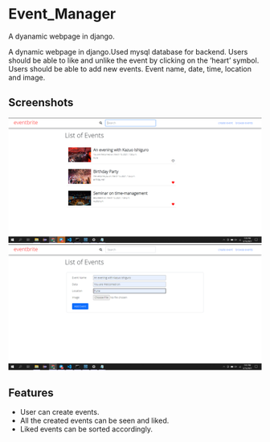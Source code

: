 # Event_Manager
A dyanamic webpage in django.


A dynamic webpage in django.Used mysql database for backend. Users should be able to like and unlike the event by clicking on the ‘heart’ symbol.
Users should be able to add new events. Event name, date, time, location and image.

## Screenshots

![Show Events](screenshots/Screenshot_Events.png)
![Add Events](screenshots/screenshot_addevents.png)


## Features

- User can create events.
- All the created events can be seen and liked.
- Liked events can be sorted accordingly.
